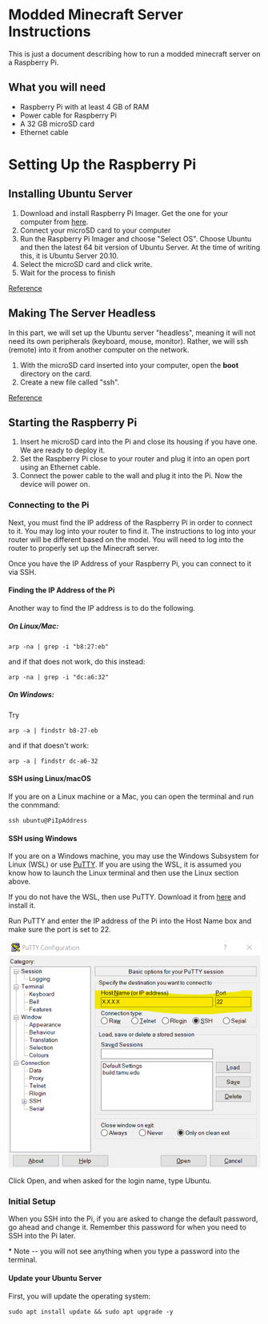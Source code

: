 # Modded Minecraft Server Instructions

This is just a document describing how to run a modded minecraft server on a Raspberry Pi. 

## What you will need
- Raspberry Pi with at least 4 GB of RAM
- Power cable for Raspberry Pi 
- A 32 GB microSD card
- Ethernet cable 

# Setting Up the Raspberry Pi

## Installing Ubuntu Server

1. Download and install Raspberry Pi Imager. Get the one for your computer from [here](https://www.raspberrypi.org/software/).
2. Connect your microSD card to your computer 
3. Run the Raspberry Pi Imager and choose "Select OS". Choose Ubuntu and then the latest 64 bit version of Ubuntu Server. At the time of writing this, it is Ubuntu Server 20.10. 
4. Select the microSD card and click write. 
5. Wait for the process to finish 

[Reference](https://ubuntu.com/tutorials/how-to-install-ubuntu-on-your-raspberry-pi#1-overview)

## Making The Server Headless 
In this part, we will set up the Ubuntu server "headless", meaning it will not need its own peripherals (keyboard, mouse, monitor). Rather, we will ssh (remote) into it from another computer on the network.

1. With the microSD card inserted into your computer, open the **boot** directory on the card.
2. Create a new file called "ssh". 

[Reference](https://linuxhint.com/raspberry_pi_headless_mode_ubuntu/)

## Starting the Raspberry Pi
1. Insert he microSD card into the Pi and close its housing if you have one. We are ready to deploy it.
2. Set the Raspberry Pi close to your router and plug it into an open port using an Ethernet cable.
3. Connect the power cable to the wall and plug it into the Pi. Now the device will power on. 

### Connecting to the Pi 

Next, you must find the IP address of the Raspberry Pi in order to connect to it. You may log into your router to find it. The instructions to log into your router will be different based on the model. You will need to log into the router to properly set up the Minecraft server.

Once you have the IP Address of your Raspberry Pi, you can connect to it via SSH. 

#### Finding the IP Address of the Pi
Another way to find the IP address is to do the following.

##### On Linux/Mac:
```
arp -na | grep -i "b8:27:eb"
```
and if that does not work, do this instead:
```
arp -na | grep -i "dc:a6:32"
```

##### On Windows:

Try 
```
arp -a | findstr b8-27-eb
```
and if that doesn't work: 
```
arp -a | findstr dc-a6-32
```

#### SSH using Linux/macOS 
If you are on a Linux machine or a Mac, you can open the terminal and run the conmmand:
```
ssh ubuntu@PiIpAddress
```

#### SSH using Windows 
If you are on a Windows machine, you may use the Windows Subsystem for Linux (WSL) or use [PuTTY](https://www.putty.org/). If you are using the WSL, it is assumed you know how to launch the Linux terminal and then use the Linux section above. 

If you do not have the WSL, then use PuTTY. Download it from [here](https://www.putty.org/) and install it. 

Run PuTTY and enter the IP address of the Pi into the Host Name box and make sure the port is set to 22.

![PuTTY](./images/putty.png)

Click Open, and when asked for the login name, type Ubuntu. 

### Initial Setup 

When you SSH into the Pi, if you are asked to change the default password, go ahead and change it. Remember this password for when you need to SSH into the Pi later. 

\* Note -- you will not see anything when you type a password into the terminal.

#### Update your Ubuntu Server 
First, you will update the operating system: 
```
sudo apt install update && sudo apt upgrade -y
```


